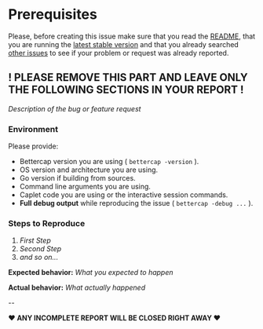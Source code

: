 # Prerequisites

Please, before creating this issue make sure that you read the [README](https://github.com/Asif-Iqbal-Gazi/bettercap/blob/master/README.md), that you are running the [latest stable version](https://github.com/Asif-Iqbal-Gazi/bettercap/releases) and that you already searched [other issues](https://github.com/Asif-Iqbal-Gazi/bettercap/issues?q=is%3Aopen+is%3Aissue+label%3Abug) to see if your problem or request was already reported.

! PLEASE REMOVE THIS PART AND LEAVE ONLY THE FOLLOWING SECTIONS IN YOUR REPORT !
---

*Description of the bug or feature request*

### Environment

Please provide:

* Bettercap version you are using ( `bettercap -version` ).
* OS version and architecture you are using.
* Go version if building from sources.
* Command line arguments you are using.
* Caplet code you are using or the interactive session commands.
* **Full debug output** while reproducing the issue ( `bettercap -debug ...` ).

### Steps to Reproduce

1. *First Step*
2. *Second Step*
3. *and so on...*

**Expected behavior:** *What you expected to happen*

**Actual behavior:** *What actually happened*

-- 

**♥ ANY INCOMPLETE REPORT WILL BE CLOSED RIGHT AWAY ♥**

